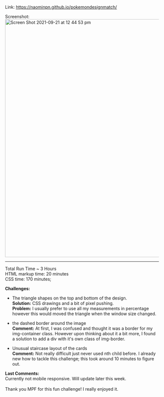 Link: https://naominpn.github.io/pokemondesignmatch/

Screenshot: 
<br>
<img width="777" alt="Screen Shot 2021-09-21 at 12 44 53 pm" src="https://user-images.githubusercontent.com/83072963/134104015-3f181512-feb6-41e0-a705-57816cfb0c7f.png">

<hr>

Total Run Time ~ 3 Hours
    <br> HTML markup time: 20 minutes
    <br> CSS time: 170 minutes;


<b>Challenges:</b> 
   - The triangle shapes on the top and bottom of the design.
<br> <b>Solution:</b> CSS drawings and a bit of pixel pushing. 
<br><b>Problem:</b> I usually prefer to use all my measurements in percentage however this would moved the triangle when the window size changed. 

   - the dashed border around the image
<br><b>Comment:</b> At first, I was confused and thought it was a border for my img-container class. However upon thinking about it a bit more, I found a solution to add a div with it's own class of img-border. 

   - Unusual staircase layout of the cards
<br><b>Comment:</b> Not really difficult just never used nth child before. I already new how to tackle this challenge; this took around 10 minutes to figure out. 


<b>Last Comments:</b>
<br> Currently not mobile responsive. Will update later this week. 
<br>
<br> Thank you MPF for this fun challenge! I really enjoyed it. 
